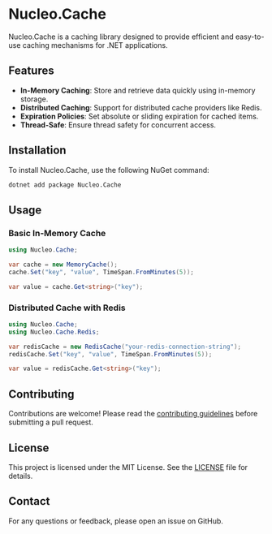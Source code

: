 # Nucleo.Cache

Nucleo.Cache is a caching library designed to provide efficient and easy-to-use caching mechanisms for .NET applications.

## Features

- **In-Memory Caching**: Store and retrieve data quickly using in-memory storage.
- **Distributed Caching**: Support for distributed cache providers like Redis.
- **Expiration Policies**: Set absolute or sliding expiration for cached items.
- **Thread-Safe**: Ensure thread safety for concurrent access.

## Installation

To install Nucleo.Cache, use the following NuGet command:

```sh
dotnet add package Nucleo.Cache
```

## Usage

### Basic In-Memory Cache

```csharp
using Nucleo.Cache;

var cache = new MemoryCache();
cache.Set("key", "value", TimeSpan.FromMinutes(5));

var value = cache.Get<string>("key");
```

### Distributed Cache with Redis

```csharp
using Nucleo.Cache;
using Nucleo.Cache.Redis;

var redisCache = new RedisCache("your-redis-connection-string");
redisCache.Set("key", "value", TimeSpan.FromMinutes(5));

var value = redisCache.Get<string>("key");
```

## Contributing

Contributions are welcome! Please read the [contributing guidelines](CONTRIBUTING.md) before submitting a pull request.

## License

This project is licensed under the MIT License. See the [LICENSE](LICENSE) file for details.

## Contact

For any questions or feedback, please open an issue on GitHub.
